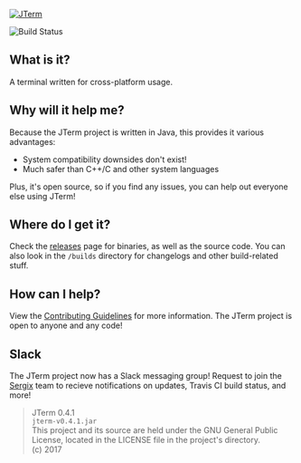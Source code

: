 [![JTerm](https://sergix.github.io/img/jterm.png)](https://sergix.github.io/projects/jterm/index.html)

![Build Status](https://travis-ci.org/Sergix/JTerm.svg?branch=master)

## What is it?
A terminal written for cross-platform usage.

## Why will it help me?
Because the JTerm project is written in Java, this provides it various advantages:
- System compatibility downsides don't exist!
- Much safer than C++/C and other system languages

Plus, it's open source, so if you find any issues, you can help out everyone else using JTerm!

## Where do I get it?
Check the [releases](https://github.com/Sergix/JTerm/releases) page for binaries, as well as the source code. You can also look in the `/builds` directory for changelogs and other build-related stuff.

## How can I help?
View the [Contributing Guidelines](https://github.com/Sergix/JTerm/blob/master/CONTRIBUTING.md) for more information. The JTerm project is open to anyone and any code!

## Slack
The JTerm project now has a Slack messaging group! Request to join the [Sergix](https://sergix.slack.com/) team to recieve notifications on updates, Travis CI build status, and more!

> JTerm 0.4.1  
> `jterm-v0.4.1.jar`  
> This project and its source are held under the GNU General Public License, located in the LICENSE file in the project's directory.  
> (c) 2017
